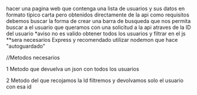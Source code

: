 hacer una pagina web
 que contenga una lista de usuarios y sus datos en formato tipico carta pero obtenidos directamente de la api como requisitos debemos buscar la forma de crear una barra de busqueda que nos permita buscar a el usuario que queramos con una solicitud a la api atraves de la ID del usuario 
 *aviso no es valido obtener todos los usuarios y filtrar en el js
 **sera necesarios Express y recomendado utilizar nodemon que hace "autoguardado"

 //Metodos necesarios 

1 Metodo que devuelva un json con todos los usuarios 

2 Metodo del que recojamos la Id filtremos y devolvamos solo el usuario con esa id